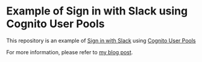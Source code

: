 # Example of Sign in with Slack using Cognito User Pools
This repository is an example of [Sign in with Slack](https://api.slack.com/authentication/sign-in-with-slack) using [Cognito User Pools](https://docs.aws.amazon.com/cognito/latest/developerguide/cognito-user-pools-oidc-idp.html)

For more information, please refer to [my blog post](https://wasabee.dev/2024/08/sign-in-with-slack-using-cognito-user-pools/).

